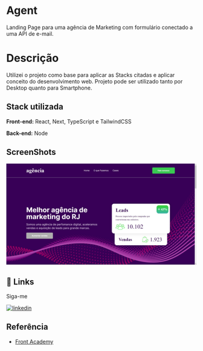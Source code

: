 # Agent

Landing Page para uma agência de Marketing com formulário conectado a uma API de e-mail.



# Descrição

Utilizei o projeto como base para aplicar as Stacks citadas e aplicar conceito do desenvolvimento web.
Projeto pode ser utilizado tanto por Desktop quanto para Smartphone.



## Stack utilizada

**Front-end:** React, Next, TypeScript e TailwindCSS

**Back-end:** Node



## ScreenShots

<img src="/assets/ScreenShot.jpeg">



## 🔗 Links

Siga-me

[![linkedin](https://img.shields.io/badge/linkedin-0A66C2?style=for-the-badge&logo=linkedin&logoColor=white)](https://www.linkedin.com/)



## Referência

 - [Front Academy](https://www.youtube.com/watch?v=QaGHoQgEaJc&list=PLDcRxzkqEbDzvXYmteTMVBBTEdCEDlkQq&index=1)
